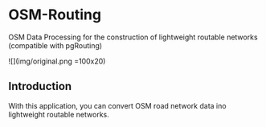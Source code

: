 # OSM-Routing
OSM Data Processing for the construction of lightweight routable networks (compatible with pgRouting)

![](img/original.png =100x20)

## Introduction
With this application, you can convert OSM road network data ino lightweight routable networks.
